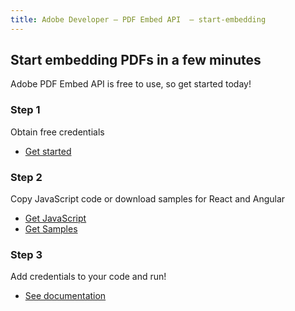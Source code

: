 ```yaml
---
title: Adobe Developer — PDF Embed API  — start-embedding
---
```



<TitleBlock slots="heading, text" theme="light" className="titleBlock-align-left" />

## Start embedding PDFs in a few minutes

Adobe PDF Embed API is free to use, so get started today!




<TextBlock slots="heading, text, buttons" width="33%" theme="light" className="align-left horizontal-align" />

### Step 1

Obtain free credentials

* [Get started](https://dc.stage.acrobat.com/dc-integration-creation-app-cdn/main.html?api=pdf-embed-api)



<TextBlock slots="heading, text, buttons" width="33%" theme="light"  className="align-left horizontal-align" variantsTypePrimary='primary' variantsTypeSecondary='primary' isPrimaryBtn  primaryOutline/>

### Step 2

Copy JavaScript code or download samples for React and Angular

* [Get JavaScript](/document-services/docs/overview/pdf-embed-api/)
* [Get Samples](https://github.com/adobe/pdf-embed-api-samples)

<TextBlock slots="heading, text, buttons" width="33%" theme="light"  className="align-left horizontal-align"/>

### Step 3

Add credentials to your code and run!

- [See documentation](/document-services/docs/overview/pdf-embed-api/)